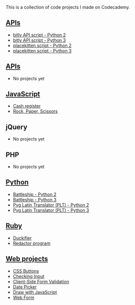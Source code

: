 This is a collection of code projects I made on Codecademy.

## [APIs](apis)
- [bitly API script - Python 2](/apis/bitly_py2.py)
- [bitly API script - Python 3](/apis/bitly_py3.py)
- [placekitten script - Python 2](/apis/placekitten_py2.py)
- [placekitten script - Python 3](/apis/placekitten_py3.py)

## [APIs](apis)
- No projects yet

## [JavaScript](javascript)
- [Cash register](/javascript/cash-register)
- [Rock, Paper, Scissors](/javascript/rock-paper-scissors)

## jQuery
- No projects yet

## PHP
- No projects yet

## [Python](python)
- [Battleship - Python 2](/python/battleship_py2.py)
- [Battleship - Python 3](/python/battleship_py3.py)
- [Pyg Latin Translator (PLT) - Python 2](/python/plt_py2.py)
- [Pyg Latin Translator (PLT) - Python 3](/python/plt_py3.py)

## [Ruby](ruby)
- [Duckifier](/ruby/duckifier.rb)
- [Redactor program](/ruby/redact_it.rb)

## [Web projects](web-projects)
- [CSS Buttons](/web-projects/css-buttons)
- [Checking Input](/web-projects/checking-input)
- [Client-Side Form Validation](/web-projects/client-side-form-validation)
- [Date Picker](/web-projects/date-picker)
- [Draw with JavaScript](/web-projects/draw-with-javascript)
- [Web Form](/web-projects/web-form)

